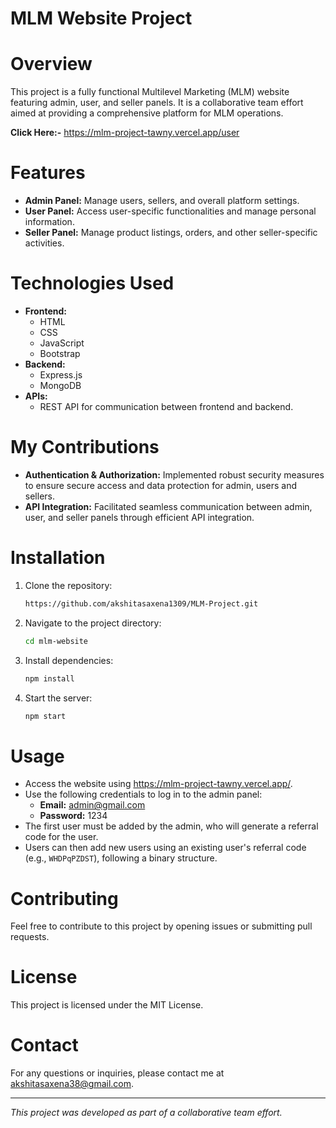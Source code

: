 # MLM Website Project

# Overview
This project is a fully functional Multilevel Marketing (MLM) website featuring admin, user, and seller panels. It is a collaborative team effort aimed at providing a comprehensive platform for MLM operations.

**Click Here:-** https://mlm-project-tawny.vercel.app/user

# Features
- **Admin Panel:** Manage users, sellers, and overall platform settings.
- **User Panel:** Access user-specific functionalities and manage personal information.
- **Seller Panel:** Manage product listings, orders, and other seller-specific activities.

# Technologies Used
- **Frontend:**
  - HTML
  - CSS
  - JavaScript
  - Bootstrap
- **Backend:**
  - Express.js
  - MongoDB
- **APIs:**
  - REST API for communication between frontend and backend.

# My Contributions
- **Authentication & Authorization:** Implemented robust security measures to ensure secure access and data protection for admin, users and sellers.
- **API Integration:** Facilitated seamless communication between admin, user, and seller panels through efficient API integration.

# Installation
1. Clone the repository:
    ```sh
    https://github.com/akshitasaxena1309/MLM-Project.git
    ```
2. Navigate to the project directory:
    ```sh
    cd mlm-website
    ```
3. Install dependencies:
    ```sh
    npm install
    ```
4. Start the server:
    ```sh
    npm start
    ```

# Usage
- Access the website using https://mlm-project-tawny.vercel.app/.
- Use the following credentials to log in to the admin panel:
    - **Email:** admin@gmail.com
    - **Password:** 1234
- The first user must be added by the admin, who will generate a referral code for the user.
- Users can then add new users using an existing user's referral code (e.g., `WHDPqPZDST`), following a binary structure.

# Contributing
Feel free to contribute to this project by opening issues or submitting pull requests.

# License
This project is licensed under the MIT License.

# Contact
For any questions or inquiries, please contact me at akshitasaxena38@gmail.com.

---

*This project was developed as part of a collaborative team effort.*
